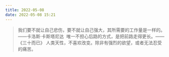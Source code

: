 ```yaml
---
title: 2022-05-08
date: 2022-05-08 15:21
---
```


> 我们要不就让自己悲伤，要不就让自己强大，其所需要的工作量是一样的。    ——卡洛斯·卡斯塔尼达 ​​​ ​​​​
> 唯一不担心后路的方式，是把前路走得更长。——《三十而已》 ​​​​
> 人类天性，不喜欢改变。除非有强烈的欲望，或者无法忍受的痛苦。 ​​​​ 